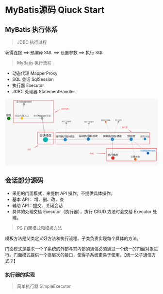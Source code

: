 # MyBatis源码 Qiuck Start

## MyBatis 执行体系

> JDBC 执行过程

获得连接 \==> 预编译 SQL \==> 设置参数 \==> 执行 SQL

> MyBatis 执行流程

- 动态代理 MapperProxy
- SQL 会话 SqlSession
- 执行器 Executor
- JDBC 处理器 StatementHandler

<div align="center"><img src="img/ibatis/MyBatis_quick_star.png"></div>

## 会话部分源码

- 采用的门面模式，来提供 API 操作，不提供具体操作。
- 基本 API： 增、删、改、查
- 辅助 API：提交、关闭会话
- 具体的处理交给 Executor（执行器），执行 CRUD 方法时会交给 Executor 处理。

> PS 门面模式和模板方法

模板方法是父类定义好方法和执行流程。子类负责实现每个具体的方法。

门面模式是要求一个子系统的外部与其内部的通信必须通过一个统一的门面对象进行。门面模式提供一个高层次的接口，使得子系统更易于使用。【统一父子通信方式？】

### 执行器的实现

> 简单执行器 SimpleExecutor

